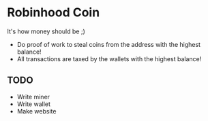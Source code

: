# Robinhood Coin

It's how money should be ;)

* Do proof of work to steal coins from the address with the highest balance!
* All transactions are taxed by the wallets with the highest balance!

## TODO

* Write miner
* Write wallet
* Make website

